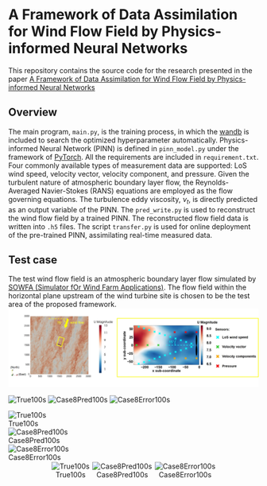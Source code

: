 # A Framework of Data Assimilation for Wind Flow Field by Physics-informed Neural Networks
This repository contains the source code for the research presented in the paper [A Framework of Data Assimilation for Wind Flow Field by Physics-informed Neural Networks](https://xxxxxxxxxxxxxxxxxxxxxxxxxxxx.)

## Overview
The main program, `main.py`, is the training process, in which the [wandb](https://wandb.ai/site) is included to search the optimized hyperparameter automatically. Physics-informed Neural Network (PINN) is defined in `pinn_model.py` under the framework of [PyTorch](https://pytorch.org/). All the requirements are included in `requirement.txt`. Four commonly available types of measurement data are supported: LoS wind speed, velocity vector, velocity component, and pressure. Given the turbulent nature of atmospheric boundary layer flow, the Reynolds-Averaged Navier-Stokes (RANS) equations are employed as the flow governing equations. The turbulence eddy viscosity, ${\nu _t}$, is directly predicted as an output variable of the PINN. The `pred_write.py` is used to reconstruct the wind flow field by a trained PINN. The reconstructed flow field data is written into `.h5` files. The script `transfer.py` is used for online deployment of the pre-trained PINN, assimilating real-time measured data.

## Test case
The test wind flow field is an atmospheric boundary layer flow simulated by [SOWFA (Simulator fOr Wind Farm Applications)](https://www.nrel.gov/wind/nwtc/sowfa.html). The flow field within the horizontal plane upstream of the wind turbine site is chosen to be the test area of the proposed framework. 
![Fig2_CFD_Result](./Visualization/Fig2_CFD_Result.jpg)


<img src="./Visualization/True100s.gif" alt="True100s" width="200" /> <img src="./Visualization/Case8Pred100s.gif" alt="Case8Pred100s" width="200" /> <img src="./Visualization/Case8Error100s.gif" alt="Case8Error100s" width="200" />


<img src="./Visualization/True100s.gif" alt="True100s" width="340" height="170" />
<figcaption>True100s</figcaption>
<img src="./Visualization/Case8Pred100s.gif" alt="Case8Pred100s" width="340" height="170" />
<figcaption>Case8Pred100s</figcaption>
<img src="./Visualization/Case8Error100s.gif" alt="Case8Error100s" width="340" height="170" />
<figcaption>Case8Error100s</figcaption>



<div style="text-align: center;">
    <div style="display: inline-block; margin: 1px;">
        <img src="./Visualization/True100s.gif" alt="True100s" width="200" height="100" />
        <figcaption>True100s</figcaption>
    </div>
    <div style="display: inline-block; margin: 1px;">
        <img src="./Visualization/Case8Pred100s.gif" alt="Case8Pred100s" width="200" height="100" />
        <figcaption>Case8Pred100s</figcaption>
    </div>
    <div style="display: inline-block; margin: 1px;">
        <img src="./Visualization/Case8Error100s.gif" alt="Case8Error100s" width="200" height="100" />
        <figcaption>Case8Error100s</figcaption>
    </div>
</div>

